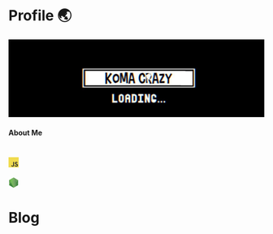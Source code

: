 # Profile 🌏

![Banner](/image/banner.jpg)
#### About Me
### 

<code>
<img height="20" alt="javascript" src="https://github.com/KomaCrazy/Document/blob/main/image/js.png">
</code> 

<code>
<img height="20" alt="javascript" src="https://github.com/KomaCrazy/Document/blob/main/image/node.png">
</code>

# Blog 